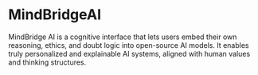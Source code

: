 # MindBridgeAI
MindBridge AI is a cognitive interface that lets users embed their own reasoning, ethics, and doubt logic into open-source AI models. It enables truly personalized and explainable AI systems, aligned with human values and thinking structures.
